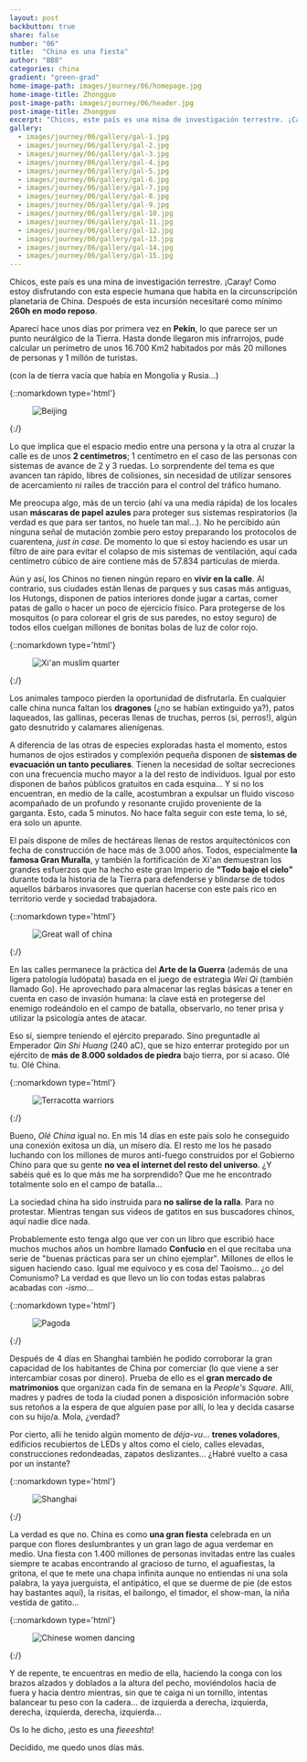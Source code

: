 ```yaml
---
layout: post
backbutton: true
share: false
number: "06"
title:  "China es una fiesta"
author: "BB8"
categories: china
gradient: "green-grad"
home-image-path: images/journey/06/homepage.jpg
home-image-title: Zhongguo
post-image-path: images/journey/06/header.jpg
post-image-title: Zhongguo
excerpt: "Chicos, este país es una mina de investigación terrestre. ¡Caray! Como estoy disfrutando con esta especie humana que habita en la circunscripción planetaria de China. Después de esta incursión necesitaré como mínimo 260h en modo reposo."
gallery: 
  - images/journey/06/gallery/gal-1.jpg
  - images/journey/06/gallery/gal-2.jpg
  - images/journey/06/gallery/gal-3.jpg
  - images/journey/06/gallery/gal-4.jpg
  - images/journey/06/gallery/gal-5.jpg
  - images/journey/06/gallery/gal-6.jpg
  - images/journey/06/gallery/gal-7.jpg
  - images/journey/06/gallery/gal-8.jpg
  - images/journey/06/gallery/gal-9.jpg
  - images/journey/06/gallery/gal-10.jpg
  - images/journey/06/gallery/gal-11.jpg
  - images/journey/06/gallery/gal-12.jpg
  - images/journey/06/gallery/gal-13.jpg
  - images/journey/06/gallery/gal-14.jpg
  - images/journey/06/gallery/gal-15.jpg
---
```



Chicos, este país es una mina de investigación terrestre. ¡Caray! Como estoy disfrutando con esta especie humana que habita en la circunscripción planetaria de China. Después de esta incursión necesitaré como mínimo **260h en modo reposo**.  

Aparecí hace unos días por primera vez en **Pekín**, lo que parece ser un punto neurálgico de la Tierra. Hasta donde llegaron mis infrarrojos, pude calcular un perímetro de unos 16.700 Km2 habitados por más 20 millones de personas y 1 millón de turistas.

(con la de tierra vacía que había en Mongolia y Rusia...)

{::nomarkdown type='html'}
<figure>
  <img  class="lazy" src='{{ "images/journey/06/post-1.jpg" | prepend:site.baseurl }}' alt="Beijing">
</figure>
{:/}

Lo que implica que el espacio medio entre una persona y la otra al cruzar la calle es de unos **2 centímetros**; 1 centímetro en el caso de las personas con sistemas de avance de 2 y 3 ruedas. Lo sorprendente del tema es que avancen tan rápido, libres de colisiones, sin necesidad de utilizar sensores de acercamiento ni raíles de tracción para el control del tráfico humano.  

Me preocupa algo, más de un tercio (ahí va una media rápida) de los locales usan **máscaras de papel azules** para proteger sus sistemas respiratorios (la verdad es que para ser tantos, no huele tan mal...). No he percibido aún ninguna señal de mutación zombie pero estoy preparando los protocolos de cuarentena, *just in case*. De momento lo que si estoy haciendo es usar un filtro de aire para evitar el colapso de mis sistemas de ventilación, aquí cada centímetro cúbico de aire contiene más de 57.834 partículas de mierda. 

Aún y así, los Chinos no tienen ningún reparo en **vivir en la calle**. Al contrario, sus ciudades están llenas de parques y sus casas más antiguas, los Hutongs, disponen de patios interiores donde jugar a cartas, comer patas de gallo o hacer un poco de ejercicio físico. Para protegerse de los mosquitos (o para colorear el gris de sus paredes, no estoy seguro) de todos ellos cuelgan millones de bonitas bolas de luz de color rojo. 

{::nomarkdown type='html'}
<figure>
  <img  class="lazy" src='{{ "images/journey/06/post-2.jpg" | prepend:site.baseurl }}' alt="Xi'an muslim quarter">
</figure>
{:/}


Los animales tampoco pierden la oportunidad de disfrutarla. En cualquier calle china nunca faltan los **dragones** (¿no se habían extinguido ya?), patos laqueados, las gallinas, peceras llenas de truchas, perros (sí, perros!), algún gato desnutrido y calamares alienígenas.

A diferencia de las otras de especies exploradas hasta el momento, estos humanos de ojos estirados y complexión pequeña disponen de **sistemas de evacuación un tanto peculiares**. Tienen la necesidad de soltar secreciones con una frecuencia mucho mayor a la del resto de individuos. Igual por esto disponen de baños públicos gratuitos en cada esquina... Y si no los encuentran, en medio de la calle, acostumbran a expulsar un fluido viscoso acompañado de un profundo y resonante crujido proveniente de la garganta. Esto, cada 5 minutos. No hace falta seguir con este tema, lo sé, era solo un apunte.

El país dispone de miles de hectáreas llenas de restos arquitectónicos con fecha de construcción de hace más de 3.000 años. Todos, especialmente **la famosa Gran Muralla**, y también la fortificación de Xi'an demuestran los grandes esfuerzos que ha hecho este gran Imperio de **"Todo bajo el cielo"** durante toda la historia de la Tierra para defenderse y blindarse de todos aquellos bárbaros invasores que querían hacerse con este país rico en territorio verde y sociedad trabajadora.

{::nomarkdown type='html'}
<figure>
  <img  class="lazy" src='{{ "images/journey/06/post-3.jpg" | prepend:site.baseurl }}' alt="Great wall of china">
</figure>
{:/}

En las calles permanece la práctica del **Arte de la Guerra** (además de una ligera patología ludópata) basada en el juego de estrategia *Wei Qi* (también llamado Go). He aprovechado para almacenar las reglas básicas a tener en cuenta en caso de invasión humana: la clave está en protegerse del enemigo rodeándolo en el campo de batalla, observarlo, no tener prisa y utilizar la psicología antes de atacar. 

Eso sí,  siempre teniendo el ejército preparado. Sino preguntadle al Emperador *Qin Shi Huang* (240 aC), que se hizo enterrar protegido por un ejército de **más de 8.000 soldados de piedra** bajo tierra, por si acaso. Olé tu. Olé China.

{::nomarkdown type='html'}
<figure>
  <img  class="lazy" src='{{ "images/journey/06/post-4.jpg" | prepend:site.baseurl }}' alt="Terracotta warriors">
</figure>
{:/}
 
Bueno, *Olé China* igual no. En mis 14 días en este país solo he conseguido una conexión exitosa un día, un mísero día. El resto me los he pasado luchando con los millones de muros anti-fuego construidos por el Gobierno Chino para que su gente **no vea el internet del resto del universo**. ¿Y sabéis qué es lo que más me ha sorprendido? Que me he encontrado totalmente solo en el campo de batalla... 

La sociedad china ha sido instruida para **no salirse de la ralla**. Para no protestar. Mientras tengan sus videos de gatitos en sus buscadores chinos, aquí nadie dice nada.

Probablemente esto tenga algo que ver con un libro que escribió hace muchos muchos años un hombre llamado **Confucio** en el que recitaba una serie de "buenas prácticas para ser un chino ejemplar". Millones de ellos le siguen haciendo caso. Igual me equivoco y es cosa del Taoísmo... ¿o del Comunismo? La verdad es que llevo un lío con todas estas palabras acabadas con *-ismo*...

{::nomarkdown type='html'}
<figure>
  <img  class="lazy" src='{{ "images/journey/06/post-5.jpg" | prepend:site.baseurl }}' alt="Pagoda">
</figure>
{:/}

Después de 4 días en Shanghai también he podido corroborar la gran capacidad de los habitantes de China por comerciar (lo que viene a ser intercambiar cosas por dinero). Prueba de ello es el **gran mercado de matrimonios** que organizan cada fin de semana en la *People's Square*. Allí, madres y padres de toda la ciudad ponen a disposición información sobre sus retoños a la espera de que alguien pase por allí, lo lea y decida casarse con su hijo/a. Mola, ¿verdad?

Por cierto, allí he tenido algún momento de *déja-vu*... **trenes voladores**, edificios recubiertos de LEDs y altos como el cielo, calles elevadas, construcciones redondeadas, zapatos deslizantes... ¿Habré vuelto a casa por un instante?

{::nomarkdown type='html'}
<figure>
  <img  class="lazy" src='{{ "images/journey/06/post-6.jpg" | prepend:site.baseurl }}' alt="Shanghai">
</figure>
{:/}

La verdad es que no. China es como **una gran fiesta** celebrada en un parque con flores deslumbrantes y un gran lago de agua verdemar en medio. Una fiesta con 1.400 millones de personas invitadas entre las cuales siempre te acabas encontrando al gracioso de turno, el aguafiestas, la gritona, el que te mete una chapa infinita aunque no entiendas ni una sola palabra, la yaya juerguista, el antipático, el que se duerme de pie (de estos hay bastantes aquí), la risitas, el bailongo, el timador, el show-man, la niña vestida de gatito...

{::nomarkdown type='html'}
<figure>
  <img  class="lazy" src='{{ "images/journey/06/post-7.jpg" | prepend:site.baseurl }}' alt="Chinese women dancing">
</figure>
{:/}

Y de repente, te encuentras en medio de ella, haciendo la conga con los brazos alzados y doblados a la altura del pecho, moviéndolos hacia de fuera y hacia dentro mientras, sin que te caiga ni un tornillo, intentas balancear tu peso con la cadera... de izquierda a derecha, izquierda, derecha, izquierda, derecha, izquierda...

Os lo he dicho, ¡esto es una *fieeeshta*!

Decidido, me quedo unos días más.